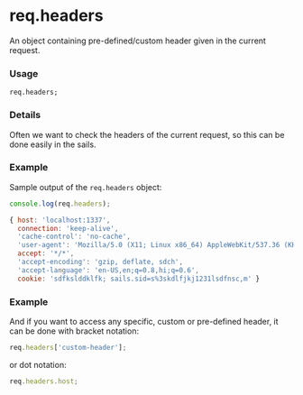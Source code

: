 # req.headers

An object containing pre-defined/custom header given in the current request.

### Usage

```usage
req.headers;
```

### Details

Often we want to check the headers of the current request, so this can be done easily in the sails.

### Example

Sample output of the `req.headers` object:

```javascript
console.log(req.headers);

{ host: 'localhost:1337',
  connection: 'keep-alive',
  'cache-control': 'no-cache',
  'user-agent': 'Mozilla/5.0 (X11; Linux x86_64) AppleWebKit/537.36 (KHTML, like Gecko) Chrome/41.0.2272.89 Safari/537.36',
  accept: '*/*',
  'accept-encoding': 'gzip, deflate, sdch',
  'accept-language': 'en-US,en;q=0.8,hi;q=0.6',
  cookie: 'sdfkslddklfk; sails.sid=s%3skdlfjkj1231lsdfnsc,m' }
```


### Example

And if you want to access any specific, custom or pre-defined header, it can be done with bracket notation:

```javascript
req.headers['custom-header'];
```

or dot notation:

```javascript
req.headers.host;
```
<docmeta name="displayName" value="req.headers">
<docmeta name="pageType" value="property">
